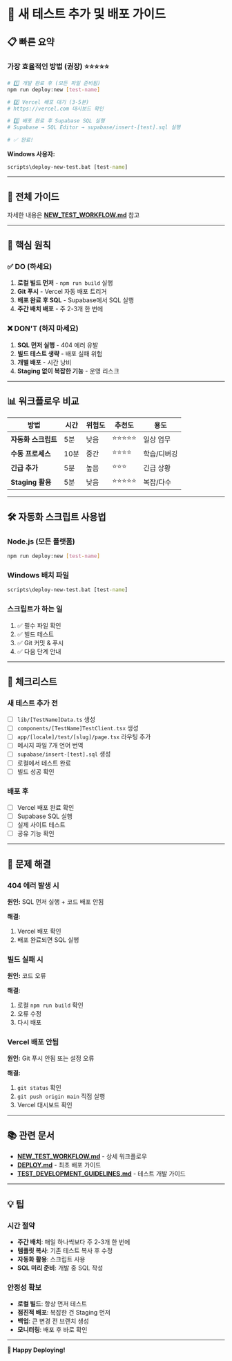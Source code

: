 # 🚀 새 테스트 추가 및 배포 가이드

## 📋 빠른 요약

### 가장 효율적인 방법 (권장) ⭐⭐⭐⭐⭐

```bash
# 1️⃣ 개발 완료 후 (모든 파일 준비됨)
npm run deploy:new [test-name]

# 2️⃣ Vercel 배포 대기 (3-5분)
# https://vercel.com 대시보드 확인

# 3️⃣ 배포 완료 후 Supabase SQL 실행
# Supabase → SQL Editor → supabase/insert-[test].sql 실행

# ✅ 완료!
```

**Windows 사용자:**
```cmd
scripts\deploy-new-test.bat [test-name]
```

---

## 📖 전체 가이드

자세한 내용은 **[NEW_TEST_WORKFLOW.md](./NEW_TEST_WORKFLOW.md)** 참고

---

## 🎯 핵심 원칙

### ✅ DO (하세요)

1. **로컬 빌드 먼저** - `npm run build` 실행
2. **Git 푸시** - Vercel 자동 배포 트리거
3. **배포 완료 후 SQL** - Supabase에서 SQL 실행
4. **주간 배치 배포** - 주 2-3개 한 번에

### ❌ DON'T (하지 마세요)

1. **SQL 먼저 실행** - 404 에러 유발
2. **빌드 테스트 생략** - 배포 실패 위험
3. **개별 배포** - 시간 낭비
4. **Staging 없이 복잡한 기능** - 운영 리스크

---

## 📊 워크플로우 비교

| 방법 | 시간 | 위험도 | 추천도 | 용도 |
|------|------|--------|--------|------|
| **자동화 스크립트** | 5분 | 낮음 | ⭐⭐⭐⭐⭐ | 일상 업무 |
| **수동 프로세스** | 10분 | 중간 | ⭐⭐⭐⭐ | 학습/디버깅 |
| **긴급 추가** | 5분 | 높음 | ⭐⭐⭐ | 긴급 상황 |
| **Staging 활용** | 5분 | 낮음 | ⭐⭐⭐⭐⭐ | 복잡/다수 |

---

## 🛠 **자동화 스크립트 사용법**

### Node.js (모든 플랫폼)

```bash
npm run deploy:new [test-name]
```

### Windows 배치 파일

```cmd
scripts\deploy-new-test.bat [test-name]
```

### 스크립트가 하는 일

1. ✅ 필수 파일 확인
2. ✅ 빌드 테스트
3. ✅ Git 커밋 & 푸시
4. ✅ 다음 단계 안내

---

## 📝 체크리스트

### 새 테스트 추가 전

- [ ] `lib/[TestName]Data.ts` 생성
- [ ] `components/[TestName]TestClient.tsx` 생성
- [ ] `app/[locale]/test/[slug]/page.tsx` 라우팅 추가
- [ ] 메시지 파일 7개 언어 번역
- [ ] `supabase/insert-[test].sql` 생성
- [ ] 로컬에서 테스트 완료
- [ ] 빌드 성공 확인

### 배포 후

- [ ] Vercel 배포 완료 확인
- [ ] Supabase SQL 실행
- [ ] 실제 사이트 테스트
- [ ] 공유 기능 확인

---

## 🚨 문제 해결

### 404 에러 발생 시

**원인:** SQL 먼저 실행 + 코드 배포 안됨

**해결:**
1. Vercel 배포 확인
2. 배포 완료되면 SQL 실행

### 빌드 실패 시

**원인:** 코드 오류

**해결:**
1. 로컬 `npm run build` 확인
2. 오류 수정
3. 다시 배포

### Vercel 배포 안됨

**원인:** Git 푸시 안됨 또는 설정 오류

**해결:**
1. `git status` 확인
2. `git push origin main` 직접 실행
3. Vercel 대시보드 확인

---

## 📚 관련 문서

- **[NEW_TEST_WORKFLOW.md](./NEW_TEST_WORKFLOW.md)** - 상세 워크플로우
- **[DEPLOY.md](./DEPLOY.md)** - 최초 배포 가이드
- **[TEST_DEVELOPMENT_GUIDELINES.md](./TEST_DEVELOPMENT_GUIDELINES.md)** - 테스트 개발 가이드

---

## 💡 팁

### 시간 절약

- **주간 배치**: 매일 하나씩보다 주 2-3개 한 번에
- **템플릿 복사**: 기존 테스트 복사 후 수정
- **자동화 활용**: 스크립트 사용
- **SQL 미리 준비**: 개발 중 SQL 작성

### 안정성 확보

- **로컬 빌드**: 항상 먼저 테스트
- **점진적 배포**: 복잡한 건 Staging 먼저
- **백업**: 큰 변경 전 브랜치 생성
- **모니터링**: 배포 후 바로 확인

---

**🎉 Happy Deploying!**

